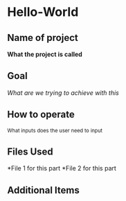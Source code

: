 # Hello-World

## Name of project
**What the project is called**



## Goal
*What are we trying to achieve with this*
## How to operate
<sub> What inputs does the user need to input <sub>

## Files Used
*File 1 for this part
*File 2 for this part
  
  
  
## Additional Items 
